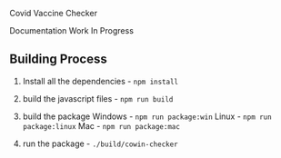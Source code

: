Covid Vaccine Checker

Documentation Work In Progress


## Building Process

1. Install all the dependencies - `npm install`
2. build the javascript files - `npm run build`
3. build the package
    Windows - `npm run package:win`
    Linux - `npm run package:linux`
    Mac - `npm run package:mac`
    
4. run the package - `./build/cowin-checker`